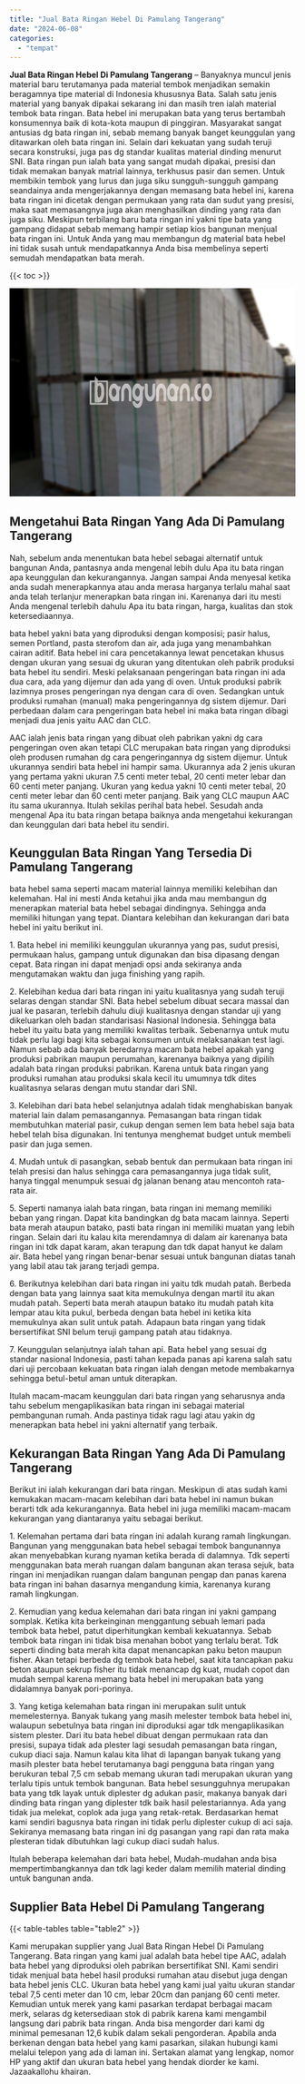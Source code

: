 ```yaml
---
title: "Jual Bata Ringan Hebel Di Pamulang Tangerang"
date: "2024-06-08"
categories: 
  - "tempat"
---
```


**Jual Bata Ringan Hebel Di Pamulang Tangerang** – Banyaknya muncul jenis material baru terutamanya pada material tembok menjadikan semakin beragamnya tipe material di Indonesia khususnya Bata. Salah satu jenis material yang banyak dipakai sekarang ini dan masih tren ialah material tembok bata ringan. Bata hebel ini merupakan bata yang terus bertambah konsumennya baik di kota-kota maupun di pinggiran. Masyarakat sangat antusias dg bata ringan ini, sebab memang banyak banget keunggulan yang ditawarkan oleh bata ringan ini. Selain dari kekuatan yang sudah teruji secara konstruksi, juga pas dg standar kualitas material dinding menurut SNI. Bata ringan pun ialah bata yang sangat mudah dipakai, presisi dan tidak memakan banyak matrial lainnya, terkhusus pasir dan semen. Untuk membikin tembok yang lurus dan juga siku sungguh-sungguh gampang seandainya anda mengerjakannya dengan memasang bata hebel ini, karena bata ringan ini dicetak dengan permukaan yang rata dan sudut yang presisi, maka saat memasangnya juga akan menghasilkan dinding yang rata dan juga siku. Meskipun terbilang baru bata ringan ini yakni tipe bata yang gampang didapat sebab memang hampir setiap kios bangunan menjual bata ringan ini. Untuk Anda yang mau membangun dg material bata hebel ini tidak susah untuk mendapatkannya Anda bisa membelinya seperti semudah mendapatkan bata merah.

{{< toc >}}

![Jual Bata Ringan Hebel Di Pamulang Tangerang](/images/jual-hebel-murah-02.png)

## Mengetahui Bata Ringan Yang Ada Di Pamulang Tangerang

Nah, sebelum anda menentukan bata hebel sebagai alternatif untuk bangunan Anda, pantasnya anda mengenal lebih dulu Apa itu bata ringan apa keunggulan dan kekurangannya. Jangan sampai Anda menyesal ketika anda sudah menerapkannya atau anda merasa harganya terlalu mahal saat anda telah terlanjur menerapkan bata ringan ini. Karenanya dari itu mesti Anda mengenal terlebih dahulu Apa itu bata ringan, harga, kualitas dan stok ketersediaannya.

bata hebel yakni bata yang diproduksi dengan komposisi; pasir halus, semen Portland, pasta sterofom dan air, ada juga yang menambahkan cairan aditif. Bata hebel ini cara pencetakannya lewat pencetakan khusus dengan ukuran yang sesuai dg ukuran yang ditentukan oleh pabrik produksi bata hebel itu sendiri. Meski pelaksanaan pengeringan bata ringan ini ada dua cara, ada yang dijemur dan ada yang di oven. Untuk produksi pabrik lazimnya proses pengeringan nya dengan cara di oven. Sedangkan untuk produksi rumahan (manual) maka pengeringannya dg sistem dijemur. Dari perbedaan dalam cara pengeringan bata hebel ini maka bata ringan dibagi menjadi dua jenis yaitu AAC dan CLC.

AAC ialah jenis bata ringan yang dibuat oleh pabrikan yakni dg cara pengeringan oven akan tetapi CLC merupakan bata ringan yang diproduksi oleh produsen rumahan dg cara pengeringannya dg sistem dijemur. Untuk ukurannya sendiri bata hebel ini hampir sama. Ukurannya ada 2 jenis ukuran yang pertama yakni ukuran 7.5 centi meter tebal, 20 centi meter lebar dan 60 centi meter panjang. Ukuran yang kedua yakni 10 centi meter tebal, 20 centi meter lebar dan 60 centi meter panjang. Baik yang CLC maupun AAC itu sama ukurannya. Itulah sekilas perihal bata hebel. Sesudah anda mengenal Apa itu bata ringan betapa baiknya anda mengetahui kekurangan dan keunggulan dari bata hebel itu sendiri.

## Keunggulan Bata Ringan Yang Tersedia Di Pamulang Tangerang

bata hebel sama seperti macam material lainnya memiliki kelebihan dan kelemahan. Hal ini mesti Anda ketahui jika anda mau membangun dg menerapkan material bata hebel sebagai dindingnya. Sehingga anda memiliki hitungan yang tepat. Diantara kelebihan dan kekurangan dari bata hebel ini yaitu berikut ini.

1\. Bata hebel ini memiliki keunggulan ukurannya yang pas, sudut presisi, permukaan halus, gampang untuk digunakan dan bisa dipasang dengan cepat. Bata ringan ini dapat menjadi opsi anda sekiranya anda mengutamakan waktu dan juga finishing yang rapih.

2\. Kelebihan kedua dari bata ringan ini yaitu kualitasnya yang sudah teruji selaras dengan standar SNI. Bata hebel sebelum dibuat secara massal dan jual ke pasaran, terlebih dahulu diuji kualitasnya dengan standar uji yang dikeluarkan oleh badan standarisasi Nasional Indonesia. Sehingga bata hebel itu yaitu bata yang memiliki kwalitas terbaik. Sebenarnya untuk mutu tidak perlu lagi bagi kita sebagai konsumen untuk melaksanakan test lagi. Namun sebab ada banyak beredarnya macam bata hebel apakah yang produksi pabrikan maupun perumahan, karenanya baiknya yang dipilih adalah bata ringan produksi pabrikan. Karena untuk bata ringan yang produksi rumahan atau produksi skala kecil itu umumnya tdk dites kualitasnya selaras dengan mutu standar dari SNI.

3\. Kelebihan dari bata hebel selanjutnya adalah tidak menghabiskan banyak material lain dalam pemasangannya. Pemasangan bata ringan tidak membutuhkan material pasir, cukup dengan semen lem bata hebel saja bata hebel telah bisa digunakan. Ini tentunya menghemat budget untuk membeli pasir dan juga semen.

4\. Mudah untuk di pasangkan, sebab bentuk dan permukaan bata ringan ini telah presisi dan halus sehingga cara pemasangannya juga tidak sulit, hanya tinggal menumpuk sesuai dg jalanan benang atau mencontoh rata-rata air.

5\. Seperti namanya ialah bata ringan, bata ringan ini memang memiliki beban yang ringan. Dapat kita bandingkan dg bata macam lainnya. Seperti bata merah ataupun batako, pasti bata ringan ini memiliki muatan yang lebih ringan. Selain dari itu kalau kita merendamnya di dalam air karenanya bata ringan ini tdk dapat karam, akan terapung dan tdk dapat hanyut ke dalam air. Bata hebel yang ringan benar-benar sesuai untuk bangunan diatas tanah yang labil atau tak jarang terjadi gempa.

6\. Berikutnya kelebihan dari bata ringan ini yaitu tdk mudah patah. Berbeda dengan bata yang lainnya saat kita memukulnya dengan martil itu akan mudah patah. Seperti bata merah ataupun batako itu mudah patah kita lempar atau kita pukul, berbeda dengan bata hebel ini ketika kita memukulnya akan sulit untuk patah. Adapaun bata ringan yang tidak bersertifikat SNI belum teruji gampang patah atau tidaknya.

7\. Keunggulan selanjutnya ialah tahan api. Bata hebel yang sesuai dg standar nasional Indonesia, pasti tahan kepada panas api karena salah satu dari uji percobaan kekuatan bata ringan ialah dengan metode membakarnya sehingga betul-betul aman untuk diterapkan.

Itulah macam-macam keunggulan dari bata ringan yang seharusnya anda tahu sebelum mengaplikasikan bata ringan ini sebagai material pembangunan rumah. Anda pastinya tidak ragu lagi atau yakin dg menerapkan bata hebel ini yakni alternatif yang terbaik.

## Kekurangan Bata Ringan Yang Ada Di Pamulang Tangerang

Berikut ini ialah kekurangan dari bata ringan. Meskipun di atas sudah kami kemukakan macam-macam kelebihan dari bata hebel ini namun bukan berarti tdk ada kekurangannya. Bata hebel ini juga memiliki macam-macam kekurangan yang diantaranya yaitu sebagai berikut.

1\. Kelemahan pertama dari bata ringan ini adalah kurang ramah lingkungan. Bangunan yang menggunakan bata hebel sebagai tembok bangunannya akan menyebabkan kurang nyaman ketika berada di dalamnya. Tdk seperti menggunakan bata merah ruangan dalam bangunan akan terasa sejuk, bata ringan ini menjadikan ruangan dalam bangunan pengap dan panas karena bata ringan ini bahan dasarnya mengandung kimia, karenanya kurang ramah lingkungan.

2\. Kemudian yang kedua kelemahan dari bata ringan ini yakni gampang somplak. Ketika kita berkeinginan menggantung sebuah lemari pada tembok bata hebel, patut diperhitungkan kembali kekuatannya. Sebab tembok bata ringan ini tidak bisa menahan bobot yang terlalu berat. Tdk seperti dinding bata merah kita dapat menancapkan paku beton maupun fisher. Akan tetapi berbeda dg tembok bata hebel, saat kita tancapkan paku beton ataupun sekrup fisher itu tidak menancap dg kuat, mudah copot dan mudah sempal karena memang bata hebel ini merupakan bata yang didalamnya banyak pori-porinya.

3\. Yang ketiga kelemahan bata ringan ini merupakan sulit untuk memelesternya. Banyak tukang yang masih melester tembok bata hebel ini, walaupun sebetulnya bata ringan ini diproduksi agar tdk mengaplikasikan sistem plester. Dari itu bata hebel dibuat dengan permukaan rata dan presisi, supaya tidak ada plester lagi sesudah pemasangan bata ringan, cukup diaci saja. Namun kalau kita lihat di lapangan banyak tukang yang masih plester bata hebel terutamanya bagi pengguna bata ringan yang berukuran tebal 7,5 cm sebab memang ukuran tadi merupakan ukuran yang terlalu tipis untuk tembok bangunan. Bata hebel sesungguhnya merupakan bata yang tdk layak untuk diplester dg adukan pasir, makanya banyak dari dinding bata ringan yang diplester tdk baik hasil pelestariannya. Ada yang tidak jua melekat, coplok ada juga yang retak-retak. Berdasarkan hemat kami sendiri bagusnya bata ringan ini tidak perlu diplester cukup di aci saja. Sekiranya memasang bata ringan ini dg pasangan yang rapi dan rata maka plesteran tidak dibutuhkan lagi cukup diaci sudah halus.

Itulah beberapa kelemahan dari bata hebel, Mudah-mudahan anda bisa mempertimbangkannya dan tdk lagi keder dalam memilih material dinding untuk bangunan anda.

## Supplier Bata Hebel Di Pamulang Tangerang

{{< table-tables table="table2" >}}

Kami merupakan supplier yang Jual Bata Ringan Hebel Di Pamulang Tangerang. Bata ringan yang kami jual adalah bata hebel tipe AAC, adalah bata hebel yang diproduksi oleh pabrikan bersertifikat SNI. Kami sendiri tidak menjual bata hebel hasil produksi rumahan atau disebut juga dengan bata hebel jenis CLC. Ukuran bata hebel yang kami jual yaitu ukuran standar tebal 7,5 centi meter dan 10 cm, lebar 20cm dan panjang 60 centi meter. Kemudian untuk merek yang kami pasarkan terdapat berbagai macam merk, selaras dg ketersediaan stok di pabrik karena kami mengambil langsung dari pabrik bata ringan. Anda bisa mengorder dari kami dg minimal pemesanan 12,6 kubik dalam sekali pengorderan. Apabila anda berkenan dengan bata hebel yang kami pasarkan, silakan hubungi kami melalui telepon yang ada di laman ini. Sertakan alamat yang lengkap, nomor HP yang aktif dan ukuran bata hebel yang hendak diorder ke kami. Jazaakallohu khairan.
